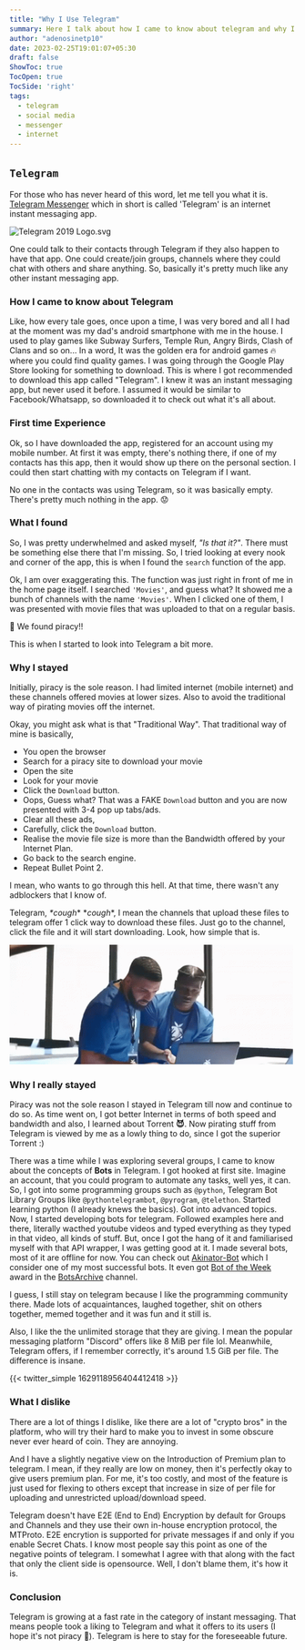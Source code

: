 ```yaml
---
title: "Why I Use Telegram"
summary: Here I talk about how I came to know about telegram and why I continued to use it as my daily instant messaging app. 
author: "adenosinetp10"
date: 2023-02-25T19:01:07+05:30
draft: false
ShowToc: true
TocOpen: true
TocSide: 'right'
tags:
  - telegram
  - social media
  - messenger
  - internet
---
```

## `Telegram`

For those who has never heard of this word, let me tell you what it is. [Telegram Messenger](https://telegram.org) which in short is called 'Telegram' is an internet instant messaging app.

![Telegram 2019 Logo.svg](https://upload.wikimedia.org/wikipedia/commons/thumb/8/83/Telegram_2019_Logo.svg/121px-Telegram_2019_Logo.svg.png)

One could talk to their contacts through Telegram if they also happen to have that app. One could create/join groups, channels where they could chat with others and share anything. So, basically it's pretty much like any other instant messaging app.

### How I came to know about Telegram

Like, how every tale goes, once upon a time, I was very bored and all I had at the moment was my dad's android smartphone with me in the house. I used to play games like Subway Surfers, Temple Run, Angry Birds, Clash of Clans and so on... In a word, It was the golden era for android games 🔥 where you could find quality games. I was going through the Google Play Store looking for something to download. This is where I got recommended to download this app called "Telegram". I knew it was an instant messaging app, but never used it before. I assumed it would be similar to Facebook/Whatsapp, so downloaded it to check out what it's all about.

### First time Experience

Ok, so I have downloaded the app, registered for an account using my mobile number. At first it was empty, there's nothing there, if one of my contacts has this app, then it would show up there on the personal section. I could then start chatting with my contacts on Telegram if I want.

No one in the contacts was using Telegram, so it was basically empty. There's pretty much nothing in the app. 😟

### What I found

So, I was pretty underwhelmed and asked myself, *"Is that it?"*. There must be something else there that I'm missing. So, I tried looking at every nook and corner of the app, this is when I found the `search` function of the app.

Ok, I am over exaggerating this. The function was just right in front of me in the home page itself. I searched `'Movies'`, and guess what? It showed me a bunch of channels with the name `'Movies'`. When I clicked one of them, I was presented with movie files that was uploaded to that on a regular basis.

🎉️ We found piracy!!

This is when I started to look into Telegram a bit more.

### Why I stayed

Initially, piracy is the sole reason. I had limited internet (mobile internet) and these channels offered movies at lower sizes. Also to avoid the traditional way of pirating movies off the internet.

Okay, you might ask what is that "Traditional Way".
That traditional way of mine is basically,

* You open the browser
* Search for a piracy site to download your movie
* Open the site
* Look for your movie
* Click the `Download` button.
* Oops, Guess what? That was a FAKE `Download` button and you are now presented with 3-4 pop up tabs/ads.
* Clear all these ads,
* Carefully, click the `Download` button.
* Realise the movie file size is more than the Bandwidth offered by your Internet Plan.
* Go back to the search engine.
* Repeat Bullet Point 2.

I mean, who wants to go through this hell. At that time, there wasn't any adblockers that I know of.

Telegram, *\*cough** **cough*\*, I mean the channels that upload these files to telegram offer 1 click way to download these files. Just go to the channel, click the file and it will start downloading. Look, how simple that is.

![simple](assets/simple.gif)

### Why I really stayed

Piracy was not the sole reason I stayed in Telegram till now and continue to do so. As time went on, I got better Internet in terms of both speed and bandwidth and also, I learned about Torrent **😈**. Now pirating stuff from Telegram is viewed by me as a lowly thing to do, since I got the superior Torrent :)

There was a time while I was exploring several groups, I came to know about the concepts of **Bots** in Telegram. I got hooked at first site. Imagine an account, that you could program to automate any tasks, well yes, it can. So, I got into some programming groups such as `@python`, Telegram Bot Library Groups like `@pythontelegrambot`, `@pyrogram`, `@telethon`. Started learning python (I already knews the basics). Got into advanced topics. Now, I started developing bots for telegram. Followed examples here and there, literally wacthed youtube videos and typed everything as they typed in that video, all kinds of stuff. But, once I got the hang of it and familiarised myself with that API wrapper, I was getting good at it. I made several bots, most of it are offline for now. You can check out [Akinator-Bot](https://t.me/aki_akinator_bot) which I consider one of my most successful bots. It even got [Bot of the Week](https://t.me/BotsArchive/2285) award in the [BotsArchive](https://t.me/BotsArchive) channel.

I guess, I still stay on telegram because I like the programming community there. Made lots of acquaintances, laughed together, shit on others together, memed together and it was fun and it still is.

Also, I like the the unlimited storage that they are giving. I mean the popular messaging platform "Discord" offers like 8 MiB per file lol. Meanwhile, Telegram offers, if I remember correctly, it's around 1.5 GiB per file. The difference is insane.

{{< twitter_simple 1629118956404412418 >}}

### What I dislike

There are a lot of things I dislike, like there are a lot of "crypto bros" in the platform, who will try their hard to make you to invest in some obscure never ever heard of coin. They are annoying.

And I have a slightly negative view on the Introduction of Premium plan to telegram. I mean, if they really are low on money, then it's perfectly okay to give users premium plan. For me, it's too costly, and most of the feature is just used for flexing to others except that increase in size of per file for uploading and unrestricted upload/download speed.

Telegram doesn't have E2E (End to End) Encryption by default for Groups and Channels and they use their own in-house encryption protocol, the MTProto. E2E encrytion is supported for private messages if and only if you enable Secret Chats. I know most people say this point as one of the negative points of telegram. I somewhat I agree with that along with the fact that only the client side is opensource. Well, I don't blame them, it's how it is.

### Conclusion

Telegram is growing at a fast rate in the category of instant messaging. That means people took a liking to Telegram and what it offers to its users (I hope it's not piracy 👀️). Telegram is here to stay for the foreseeable future.
